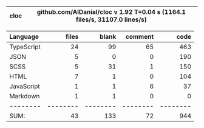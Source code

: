 

cloc|github.com/AlDanial/cloc v 1.92  T=0.04 s (1164.1 files/s, 31107.0 lines/s)
--- | ---

Language|files|blank|comment|code
:-------|-------:|-------:|-------:|-------:
TypeScript|24|99|65|463
JSON|5|0|0|190
SCSS|5|31|1|150
HTML|7|1|0|104
JavaScript|1|1|6|37
Markdown|1|1|0|0
--------|--------|--------|--------|--------
SUM:|43|133|72|944
